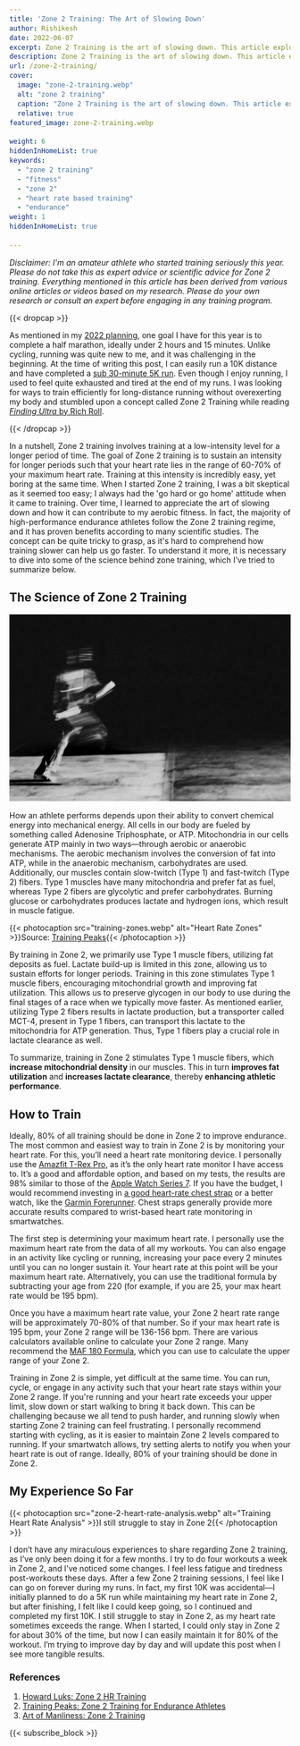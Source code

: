 ```yaml
---
title: 'Zone 2 Training: The Art of Slowing Down'
author: Rishikesh
date: 2022-06-07
excerpt: Zone 2 Training is the art of slowing down. This article explores why and how zone 2 training can make you a better athlete.
description: Zone 2 Training is the art of slowing down. This article explores why and how zone 2 training can make you a better athlete.
url: /zone-2-training/
cover:
  image: "zone-2-training.webp"
  alt: "zone 2 training"
  caption: "Zone 2 Training is the art of slowing down. This article explores why and how zone 2 training can make you a better athlete."
  relative: true
featured_image: zone-2-training.webp

weight: 6
hiddenInHomeList: true
keywords:
  - "zone 2 training"
  - "fitness"
  - "zone 2"
  - "heart rate based training"
  - "endurance"
weight: 1
hiddenInHomeList: true

---
```



*Disclaimer: I'm an amateur athlete who started training seriously this year. Please do not take this as expert advice or scientific advice for Zone 2 training. Everything mentioned in this article has been derived from various online articles or videos based on my research. Please do your own research or consult an expert before engaging in any training program.*

{{< dropcap >}}

As mentioned in my [2022 planning](https://rishikeshs.com/2022-planning/), one goal I have for this year is to complete a half marathon, ideally under 2 hours and 15 minutes. Unlike cycling, running was quite new to me, and it was challenging in the beginning. At the time of writing this post, I can easily run a 10K distance and have completed a [sub 30-minute 5K run](https://www.strava.com/activities/6845828156). Even though I enjoy running, I used to feel quite exhausted and tired at the end of my runs. I was looking for ways to train efficiently for long-distance running without overexerting my body and stumbled upon a concept called Zone 2 Training while reading [*Finding Ultra* by Rich Roll](https://geni.us/rsh-finding-ultra).

{{< /dropcap >}}

In a nutshell, Zone 2 training involves training at a low-intensity level for a longer period of time. The goal of Zone 2 training is to sustain an intensity for longer periods such that your heart rate lies in the range of 60-70% of your maximum heart rate. Training at this intensity is incredibly easy, yet boring at the same time. When I started Zone 2 training, I was a bit skeptical as it seemed too easy; I always had the 'go hard or go home' attitude when it came to training. Over time, I learned to appreciate the art of slowing down and how it can contribute to my aerobic fitness. In fact, the majority of high-performance endurance athletes follow the Zone 2 training regime, and it has proven benefits according to many scientific studies. The concept can be quite tricky to grasp, as it's hard to comprehend how training slower can help us go faster. To understand it more, it is necessary to dive into some of the science behind zone training, which I’ve tried to summarize below.

## The Science of Zone 2 Training

![Zone 2 Training](zone-2-training.webp)


How an athlete performs depends upon their ability to convert chemical energy into mechanical energy. All cells in our body are fueled by something called Adenosine Triphosphate, or ATP. Mitochondria in our cells generate ATP mainly in two ways—through aerobic or anaerobic mechanisms. The aerobic mechanism involves the conversion of fat into ATP, while in the anaerobic mechanism, carbohydrates are used. Additionally, our muscles contain slow-twitch (Type 1) and fast-twitch (Type 2) fibers. Type 1 muscles have many mitochondria and prefer fat as fuel, whereas Type 2 fibers are glycolytic and prefer carbohydrates. Burning glucose or carbohydrates produces lactate and hydrogen ions, which result in muscle fatigue.


{{< photocaption src="training-zones.webp" alt="Heart Rate Zones" >}}Source: [Training Peaks](https://www.trainingpeaks.com/blog/zone-2-training-for-endurance-athletes/){{< /photocaption >}}



By training in Zone 2, we primarily use Type 1 muscle fibers, utilizing fat deposits as fuel. Lactate build-up is limited in this zone, allowing us to sustain efforts for longer periods. Training in this zone stimulates Type 1 muscle fibers, encouraging mitochondrial growth and improving fat utilization. This allows us to preserve glycogen in our body to use during the final stages of a race when we typically move faster. As mentioned earlier, utilizing Type 2 fibers results in lactate production, but a transporter called MCT-4, present in Type 1 fibers, can transport this lactate to the mitochondria for ATP generation. Thus, Type 1 fibers play a crucial role in lactate clearance as well.

To summarize, training in Zone 2 stimulates Type 1 muscle fibers, which **increase mitochondrial density** in our muscles. This in turn **improves fat utilization** and **increases lactate clearance**, thereby **enhancing athletic performance**.



## How to Train

Ideally, 80% of all training should be done in Zone 2 to improve endurance. The most common and easiest way to train in Zone 2 is by monitoring your heart rate. For this, you’ll need a heart rate monitoring device. I personally use the [Amazfit T-Rex Pro](https://geni.us/rsh-trex-pro), as it’s the only heart rate monitor I have access to. It’s a good and affordable option, and based on my tests, the results are 98% similar to those of the [Apple Watch Series 7](https://geni.us/rsh-apple-watch7). If you have the budget, I would recommend investing in [a good heart-rate chest strap](https://geni.us/rsh-garmin-hrm) or a better watch, like the [Garmin Forerunner](https://geni.us/rsh-forerunner-945). Chest straps generally provide more accurate results compared to wrist-based heart rate monitoring in smartwatches.

The first step is determining your maximum heart rate. I personally use the maximum heart rate from the data of all my workouts. You can also engage in an activity like cycling or running, increasing your pace every 2 minutes until you can no longer sustain it. Your heart rate at this point will be your maximum heart rate. Alternatively, you can use the traditional formula by subtracting your age from 220 (for example, if you are 25, your max heart rate would be 195 bpm).

Once you have a maximum heart rate value, your Zone 2 heart rate range will be approximately 70-80% of that number. So if your max heart rate is 195 bpm, your Zone 2 range will be 136-156 bpm. There are various calculators available online to calculate your Zone 2 range. Many recommend the [MAF 180 Formula](https://philmaffetone.com/180-formula/), which you can use to calculate the upper range of your Zone 2.

Training in Zone 2 is simple, yet difficult at the same time. You can run, cycle, or engage in any activity such that your heart rate stays within your Zone 2 range. If you're running and your heart rate exceeds your upper limit, slow down or start walking to bring it back down. This can be challenging because we all tend to push harder, and running slowly when starting Zone 2 training can feel frustrating. I personally recommend starting with cycling, as it is easier to maintain Zone 2 levels compared to running. If your smartwatch allows, try setting alerts to notify you when your heart rate is out of range. Ideally, 80% of your training should be done in Zone 2.

## My Experience So Far

{{< photocaption src="zone-2-heart-rate-analysis.webp" alt="Training Heart Rate Analysis" >}}I still struggle to stay in Zone 2{{< /photocaption >}}



I don’t have any miraculous experiences to share regarding Zone 2 training, as I’ve only been doing it for a few months. I try to do four workouts a week in Zone 2, and I’ve noticed some changes. I feel less fatigue and tiredness post-workouts these days. After a few Zone 2 training sessions, I feel like I can go on forever during my runs. In fact, my first 10K was accidental—I initially planned to do a 5K run while maintaining my heart rate in Zone 2, but after finishing, I felt like I could keep going, so I continued and completed my first 10K. I still struggle to stay in Zone 2, as my heart rate sometimes exceeds the range. When I started, I could only stay in Zone 2 for about 30% of the time, but now I can easily maintain it for 80% of the workout. I’m trying to improve day by day and will update this post when I see more tangible results.



### References
1. [Howard Luks: Zone 2 HR Training](https://www.howardluksmd.com/zone-2-hr-training-live-longer-less-injury/)
2. [Training Peaks: Zone 2 Training for Endurance Athletes](https://www.trainingpeaks.com/blog/zone-2-training-for-endurance-athletes/)
3. [Art of Manliness: Zone 2 Training](https://www.artofmanliness.com/health-fitness/fitness/zone-2-training/)

{{< subscribe_block >}}
